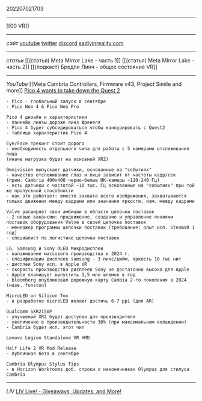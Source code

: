 202207021703
***
[[00 VR]]
***
*сайт*
[youtube](https://www.youtube.com/c/SadlyItsBradley/featured)
[twitter](https://twitter.com/SadlyItsBradley)
[discord](https://discord.com/invite/GK7hv87)
[sadlyinreality.com](https://sadlyinreality.com/)

***
*статьи*
[[(статья) Meta Mirror Lake - часть 1]]
[[(статья) Meta Mirror Lake - часть 2]]
[[(подкаст) Бредли Линч - общее состояние VR]]
***
*YouTube*
[[Meta Cambria Controllers, Firmware v43, Project Simile and more]]
[Pico 4 wants to take down the Quest 2](https://youtu.be/ZWNc3kbJVac)
```
- Pico - глобальный запуск в сентябре
- Pico Neo 4 & Pico Neo Pro

Pico 4 дизайн и характеристики
- панкейк линзы дороже линз Френеля
- Pico 4 будет субсидироваться чтобы конкурировать с Quest2
- таблица характеристик Pico 4

Eye/Face трекинг стоит дорого
- необходимость отдельного чипа для работы с 5 камерами отслеживания лица
(иначе нагрузка будет на основной XR2)

Omnivision выпускает датчики, основанные на "событиях"
- качество отслеживание глаз и лица зависит от частоты кадр/сек
(прим. Cambria 400x400 черно-белые ИК-камеры ~120-240 Гц)
- есть датчики с частотой ~10 тыс. Гц основанные на "событиях" при той же пропускной способности
- как это работает: вместо захвата всего изображения, захватываются только движения между кадрами или значения яркости, изм. между кадрами

Valve расширяет свои амбиции в области цепочки поставок
- 2 новые вакансии: продвижение, создание и управление линиями поставок оборудования Valve в своей цепочке поставок
- менеджер программы цепочки поставок (требование: опыт исп. SteamVR 1 год)
- специалист по логистике цепочки поставок

LG, Samsung и Sony OLED Микродисплеи
- налаживание массового производства к 2024 г.
- спецификации дисплеев samsung - 3 пикс/дюйм, яркость 10 тыс нит
- дисплеи Sony исп. в Apple VR
- скорость производства дисплеев Sony не достаточно высока для Apple
- Apple планирует выпустить 1,5 млн шлемов в год
- bloomberg опубликовал дорожную карту Cambia 2-го поколения в 2024 (назв. funston)

MicroLED on Silicon Too
- в разработке microLED желают достичь 6-7 ppi (для AR)

Qualcomm SXR2150P
- улучшеный XR2 будет доступен для производителя
- увеличение в производительности 30% (при максимальном охлаждении)
- Cambria будет исп. этот чип

Lenovo Legion Standalone VR HMD

Half Life 2 VR Mod Release
- публичная бета в сентябре

Cambria Olympus Stylus Tips
- в Horizon Workrooms доб. строки о наконечниках Olympus для стилуса Cambria
```
***
*LIV*
[LIV Live! - Giveaways, Updates, and More!](https://youtu.be/4oQE6hRmd9A)